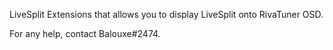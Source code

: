 LiveSplit Extensions that allows you to display LiveSplit onto RivaTuner OSD.

For any help, contact Balouxe#2474.
